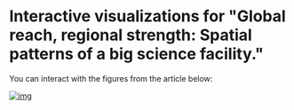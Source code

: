 # Interactive visualizations for "Global reach, regional strength: Spatial patterns of a big science facility."
You can interact with the figures from the article below:

[![img](fig1a.png)](viz/fig1_color.html)
